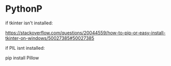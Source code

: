 # PythonP

if tkinter isn't installed:

https://stackoverflow.com/questions/20044559/how-to-pip-or-easy-install-tkinter-on-windows/50027385#50027385

if  PIL isnt installed:

pip install Pillow
